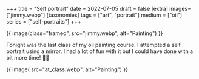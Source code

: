 +++
title = "Self portrait"
date = 2022-07-05
draft =  false
[extra]
images= ["jimmy.webp"]
[taxonomies]
tags = ["art", "portrait"]
medium = ["oil"]
series = ["self-portraits"]
+++

{{ image(class="framed", src="jimmy.webp", alt="Painting") }}

Tonight was the last class of my oil painting course. I attempted a self portrait using a mirror. I had a lot of fun with it but I could have done with a bit more time! 👨‍🎨

{{ image( src="at_class.webp", alt="Painting") }}
